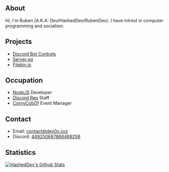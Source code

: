 ## About
Hi, i'm Ruben (A.K.A: Dev/HashedDev/RubenDev).
I have intrest in computer programming and socialism.

## Projects
* [Discord Bot Controls](https://store.steampowered.com/app/1010170/Discord_Bot__Controls/)
* [Server.gg](http://server-gg.xyz)
* [Filebin.js](https://github.com/HashedDev/filebin.js)

## Occupation
* [NodeJS](https://nodejs.org/en/) Developer
* [Discord Rep](https://discordrep.com/u/449250687868469258) Staff
* [CornyCobOf](https://twitch.tv/cornycobof) Event Manager

## Contact
* Email: [contact@dev0x.xyz](mailto:contact@dev0x.xyz)
* Discord: [449250687868469258](https://discord.com/users/449250687868469258)

## Statistics
[![HashedDev's Github Stats](https://github-readme-stats.vercel.app/api?username=HashedDev&count_private=true&theme=tokyonight&show_icons=true)](https://github.com/anuraghazra/github-readme-stats)

